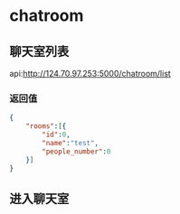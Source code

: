 # chatroom

## 聊天室列表

api:http://124.70.97.253:5000/chatroom/list

### 返回值

```json
{
    "rooms":[{
        "id":0,
        "name":"test",
        "people_number":0
    }]
}
```

## 进入聊天室

